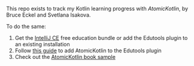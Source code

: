 This repo exists to track my Kotlin learning progress with *AtomicKotlin*, by Bruce Eckel and Svetlana Isakova.

To do the same:

1. Get the [IntelliJ CE](https://www.jetbrains.com/education/download/)
   free education bundle or add the Edutools plugin to an existing
   installation
2. Follow [this
   guide](https://kotlinlang.org/docs/tutorials/edu-tools-learner.html) to add
   AtomicKotlin to the Edutools plugin
3. Check out the [AtomicKotlin book
   sample](https://www.atomickotlin.com/sample/)

